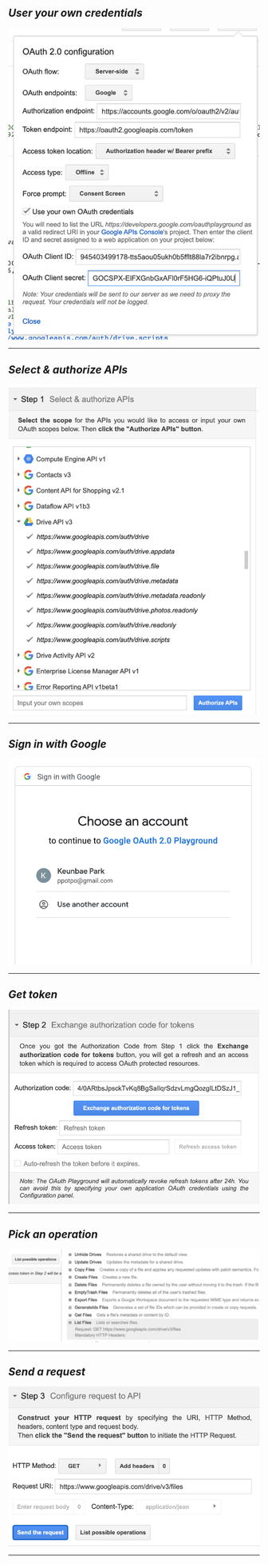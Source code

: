 ## _User your own credentials_

<img src="use-your-own-credentials.png" />

---

## _Select & authorize APIs_

<img src="authorize-api.png" />

---

## _Sign in with Google_

<img src="sign-in-with-google.png" />

---

## _Get token_

<img src="get-token.png" />

---

## _Pick an operation_

<img src="pick-operation.png" />

---

## _Send a request_

<img src="send-request.png" />

---
